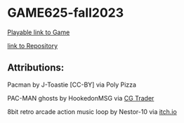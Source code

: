 # GAME625-fall2023

[Playable link to Game](https://sarahashemii.github.io/game625-fall2023/assignments/assignment01/play)<br>

[link to Repository](https://github.com/SaraHashemii/game625-fall2023/tree/main/assignments/assignment01)

## Attributions:<br>
Pacman by J-Toastie [CC-BY] via Poly Pizza <br>


PAC-MAN ghosts by HookedonMSG via [CG Trader](https://www.cgtrader.com)


8bit retro arcade action music loop by Nestor-10 via [itch.io](https://nestor-10.itch.io/8bit-retro-arcade-action-music-loop)
